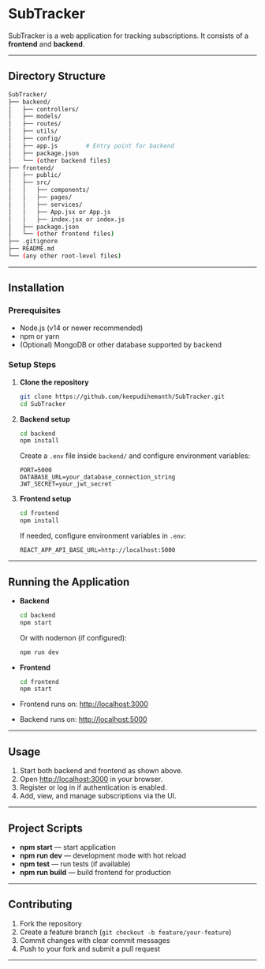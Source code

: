 # SubTracker

SubTracker is a web application for tracking subscriptions. It consists of a **frontend** and **backend**.

---

## Directory Structure

```bash
SubTracker/
├── backend/
│   ├── controllers/
│   ├── models/
│   ├── routes/
│   ├── utils/
│   ├── config/
│   ├── app.js        # Entry point for backend
│   ├── package.json
│   └── (other backend files)
├── frontend/
│   ├── public/
│   ├── src/
│   │   ├── components/
│   │   ├── pages/
│   │   ├── services/
│   │   ├── App.jsx or App.js
│   │   ├── index.jsx or index.js
│   ├── package.json
│   └── (other frontend files)
├── .gitignore
├── README.md
└── (any other root-level files)
```

---

## Installation

### Prerequisites

* Node.js (v14 or newer recommended)
* npm or yarn
* (Optional) MongoDB or other database supported by backend

### Setup Steps

1. **Clone the repository**

   ```sh
   git clone https://github.com/keepudihemanth/SubTracker.git
   cd SubTracker
   ```

2. **Backend setup**

   ```sh
   cd backend
   npm install
   ```

   Create a `.env` file inside `backend/` and configure environment variables:

   ```env
   PORT=5000
   DATABASE_URL=your_database_connection_string
   JWT_SECRET=your_jwt_secret
   ```

3. **Frontend setup**

   ```sh
   cd frontend
   npm install
   ```

   If needed, configure environment variables in `.env`:

   ```env
   REACT_APP_API_BASE_URL=http://localhost:5000
   ```

---

## Running the Application

* **Backend**

  ```sh
  cd backend
  npm start
  ```

  Or with nodemon (if configured):

  ```sh
  npm run dev
  ```

* **Frontend**

  ```sh
  cd frontend
  npm start
  ```

* Frontend runs on: [http://localhost:3000](http://localhost:3000)  
* Backend runs on: [http://localhost:5000](http://localhost:5000)

---

## Usage

1. Start both backend and frontend as shown above.
2. Open [http://localhost:3000](http://localhost:3000) in your browser.
3. Register or log in if authentication is enabled.
4. Add, view, and manage subscriptions via the UI.

---

## Project Scripts

* **npm start** — start application
* **npm run dev** — development mode with hot reload
* **npm test** — run tests (if available)
* **npm run build** — build frontend for production

---

## Contributing

1. Fork the repository
2. Create a feature branch (`git checkout -b feature/your-feature`)
3. Commit changes with clear commit messages
4. Push to your fork and submit a pull request

---

